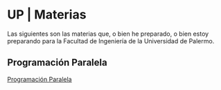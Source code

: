 UP | Materias
===============================================================================

Las siguientes son las materias que, o bien he preparado, o bien estoy preparando para la Facultad de Ingeniería de la
Universidad de Palermo.

Programación Paralela
--------------------------------------------------------------------------------
[Programación Paralela](./programacion_paralela/README.md)

